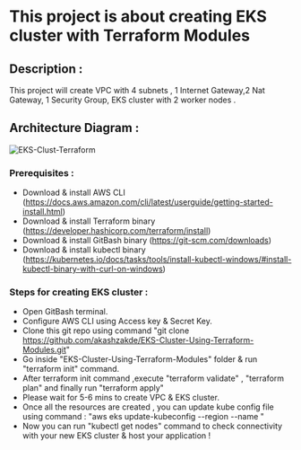 # This project is about creating EKS cluster with Terraform Modules

## Description : 
This project will create VPC with 4 subnets , 1 Internet Gateway,2 Nat Gateway, 1 Security Group, EKS cluster with 2 worker nodes .

## Architecture Diagram :

![EKS-Clust-Terraform](https://github.com/akashzakde/EKS-Cluster-Using-Terraform-Modules/assets/64258131/c6c28081-a42e-497f-95aa-6a1066c3dc23)

### Prerequisites :
- Download & install AWS CLI (https://docs.aws.amazon.com/cli/latest/userguide/getting-started-install.html)
- Download & install Terraform binary (https://developer.hashicorp.com/terraform/install)
- Download & install GitBash binary (https://git-scm.com/downloads)
- Download & install kubectl binary (https://kubernetes.io/docs/tasks/tools/install-kubectl-windows/#install-kubectl-binary-with-curl-on-windows)
### Steps for creating EKS cluster :
- Open GitBash terminal.
- Configure AWS CLI using Access key & Secret Key.
- Clone this git repo using command "git clone https://github.com/akashzakde/EKS-Cluster-Using-Terraform-Modules.git"
- Go inside "EKS-Cluster-Using-Terraform-Modules" folder & run "terraform init" command.
- After terraform init command ,execute "terraform validate" , "terraform plan" and finally run "terraform apply"
- Please wait for 5-6 mins to create VPC & EKS cluster.
- Once all the resources are created , you can update kube config file using command : "aws eks update-kubeconfig --region <region-code> --name <Cluster-Name>"
- Now you can run "kubectl get nodes" command to check connectivity with your new EKS cluster & host your application !
